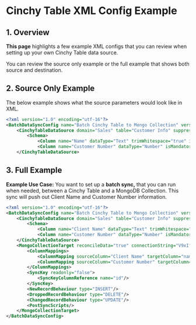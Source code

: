 # Cinchy Table XML Config Example

## 1. **Overview**

**This page** highlights a few example XML configs that you can review when setting up your own Cinchy Table data source.

You can review the source only example or the full example that shows both source and destination.

## 2. Source Only Example

The below example shows what the source parameters would look like in XML.

```xml
<?xml version="1.0" encoding="utf-16"?>
<BatchDataSyncConfig name="Batch Cinchy Table to Mongo Collection" version="1.0.0" xmlns="http://www.cinchy.co">
    <CinchyTableDataSource domain="Sales" table="Customer Info" suppressDuplicateErrors="false">
        <Schema>
            <Column name="Name" dataType="Text" trimWhitespace="true" isMandatory="false" validateData="false"/>
            <Column name="Customer Number" dataType="Number" isMandatory="false" validateData="false"/>
    </CinchyTableDataSource>
```

## 3. Full Example

**Example Use Case:** You want to set up a **batch sync,** that you can run when needed, between a Cinchy Table and a MongoDB Collection. This sync will push out Client Name and Customer Number information.

```xml
<?xml version="1.0" encoding="utf-16"?>
<BatchDataSyncConfig name="Batch Cinchy Table to Mongo Collection" version="1.0.0" xmlns="http://www.cinchy.co">
    <CinchyTableDataSource domain="Sales" table="Customer Info" suppressDuplicateErrors="false">
        <Schema>
            <Column name="Client Name" dataType="Text" trimWhitespace="true" isMandatory="false" validateData="false"/>
            <Column name="Customer Number" dataType="Number" isMandatory="false" validateData="false"/>
    </CinchyTableDataSource>
    <MongoCollectionTarget reconcileData="true" connectionString="V9xIf5DJNRQFkOn/y5AL7YdMVFR+ZAXeMRW4HC2ZfEAA4MTfBNJ7Z9kAtspWMtkyHDn2G8AJ1N9YeTMYcudKtoeLnA3P9Y8vSdVjD+QDOc/AHZEXYMvD8DgNThXo/yxusHQ0z6HLaXJ7mwlkv6a+4AN8Mj7rDMbe2c6gG/uTZKmvKFr1yNRyYoGwE792DGUNErrJ72nmPScmPGNOYjsSzkLLFHnRZqJClc4/aDekRkbdAc3/9MuLjFzBwa+OHoB54M=" database="QA1" collection="BatchTargetForQA1">
        <ColumnMappings>
            <ColumnMapping sourceColumn="Client Name" targetColumn="name"/>
            <ColumnMapping sourceColumn="Customer Number" targetColumn="Customer Number"/>
        </ColumnMappings>
        <SyncKey readonly="false">
            <SyncKeyColumnReference name="id"/>
        </SyncKey>
        <NewRecordBehaviour type="INSERT"/>
        <DroppedRecordBehaviour type="DELETE"/>
        <ChangedRecordBehaviour type="UPDATE"/>
        <PostSyncScripts/>
    </MongoCollectionTarget>
</BatchDataSyncConfig>
```
